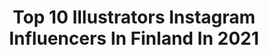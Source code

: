 ---
title: Top 10 Illustrators Instagram Influencers In Finland In 2021
description: >-
  Find top illustrators Instagram influencers in Finland in 2021. Most popular hashtags: #illustration #procreate #drawing.
platform: Instagram
hits: 8
text_top: Analyze the most popular Instagram profiles on inBeat.
text_bottom: Our database holds 8 Instagram influencers like this in Finland for you to work with.
profiles:
  - username: "toikkanentommi"
    fullname: >-
      TOMMI TOIKKANEN
    bio: >-
      Artist / Illustrator / Visual Designer 👦🏻 27 🇫🇮 Finland | JKL ❤️ =🎨🎮💪🏽🍫
    location: "Finland"
    followers: 18662
    engagement: 1787
    commentsToLikes: 0.027341
    id: ck15t1h1ofvjx0i19r3sop70u
    verified: false
    hashtags: "#hogwarts, #mekko, #muoti, #coloredpencils"
  - username: "jirkavinse"
    fullname: >-
      Jirka Vinse Jonatan Väätäinen
    bio: >-
      Graphic Designer // Illustrator // Art Director 📍Helsinki based 📩 jirka.vaatainen@gmail.com
    location: "Finland"
    followers: 204946
    engagement: 120
    commentsToLikes: 0.011196
    id: ck13a6rztow950i19sef5muk1
    verified: true
    hashtags: "#ad, #vapaudenvaatekaappi, #advertisement, #vapausolla"
  - username: "natalipopova.photography"
    fullname: >-
      P  O  P  O  V  A
    bio: >-
      photographer / graf. designer / illustrator📍Helsinki @natalipopova.design @natalipopova.stories
    location: "Finland"
    followers: 42271
    engagement: 119
    commentsToLikes: 0.020595
    id: ck0uc69sog74k0i19ypdv0exk
    verified: false
    hashtags: "#natalipopova, #fineartphotography, #taistella, #artofvisuals"
  - username: "aguirrefirth"
    fullname: >-
      Anson Aguirre Firth
    bio: >-
      TRADITIONAL INK + BRUSH ILLUSTRATOR Sci-fi fan DON'T USE WORK WITHOUT MY CONSENT. Commissions, sales, prints: DM or aguirrefirth@gmail.com SHOP ⬇
    location: "Finland"
    followers: 18304
    engagement: 329
    commentsToLikes: 0.018189
    id: ck9hch0ojlciw0j78ghlzo295
    verified: false
    hashtags: "#jurassicart, #tyrannosaurusrex, #raptor, #monster"
  - username: "noonamariaa"
    fullname: >-
      Noona Vinogradoff | kuvittaja
    bio: >-
      ✍🏻💭☕️ ↟ Children’s book illustrator / based in Finland. Always carrying a sketchbook. Contact : ✉️ noona@refer.fi Shop Stationery 👇🏽
    location: "Finland"
    followers: 11200
    engagement: 345
    commentsToLikes: 0.021283
    id: ck8t3gjqx37jo0j78xog70yhz
    verified: false
    hashtags: "#midsummermagicmonth, #midsummermagicmonth2020, #imnotcryingyouare"
  - username: "salmi_anna"
    fullname: >-
      Anna Salmi
    bio: >-
      Illustrator, animator and GIF enthusiast from Finland✨ Open for commissions. Contact: anna.aleksandra.salmi@gmail.com ✨
    location: "Finland"
    followers: 5596
    engagement: 618
    commentsToLikes: 0.025096
    id: ck55o8o5d7uwh0i11nkr7nobr
    verified: false
    hashtags: "#framebyframeanimation, #illustrationdaily, #painting, #digitalillustration"
  - username: "_kaisajr"
    fullname: >-
      K a is a  R a n t a
    bio: >-
      Illustrating thoughts ✏ Catching memories 📷 Illustrator & 2D animator Helsinki, Finland 🏠
    location: "Finland"
    followers: 5722
    engagement: 1218
    commentsToLikes: 0.017154
    id: ck55k32lmycbm0i11mnd2takg
    verified: false
    hashtags: "#digitaldrawing, #dtiys, #drawthisinyourstyle, #drawing"
  - username: "framesequence"
    fullname: >-
      Petter Pentilä
    bio: >-
      🇫🇮 Åbo, Finland Motion designer/Animator Turn on post notifications 🛎 Framesequence plushie in the link below! 🐑
    location: "Finland"
    followers: 115339
    engagement: 749
    commentsToLikes: 0.021851
    id: ck55kkokbzjh70i11wunufms6
    verified: false
    hashtags: "#motionaep, #weloveanimations, #funny, #digital"
---